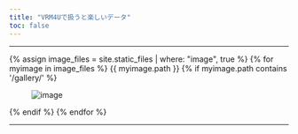 ```yaml
---
title: "VRM4Uで扱うと楽しいデータ"
toc: false
---
```



----

{% assign image_files = site.static_files | where: "image", true %}
{% for myimage in image_files %}
  {{ myimage.path }}
  {% if myimage.path contains '/gallery/' %}
    <figure class="image">
      <img src="{{ site.baseurl }}{{ myimage.path }}" alt="image" />
    </figure>
  {% endif %}
{% endfor %}

----
